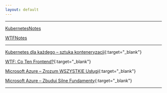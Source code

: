 ```yaml
---
layout: default
---
```



---

[KubernetesNotes](https://bpelikan.github.io/KubernetesNotes/)

<!-- [AzureLearningNotes](https://bpelikan.github.io/AzureLearningNotes/) -->

[WTFNotes](https://bpelikan.github.io/WTFNotes/)

---

[Kubernetes dla każdego – sztuka konteneryzacji](https://szkolachmury.pl/kursy/kontenery-k8s/){:target="_blank"}

[WTF: Co Ten Frontend?](https://edu.devstyle.pl/product/frontend/){:target="_blank"}

[Microsoft Azure – Zrozum WSZYSTKIE Usługi](https://szkolachmury.pl/product/microsoft-azure-zrozum-wszystkie-uslugi/){:target="_blank"}

[Microsoft Azure – Zbuduj Silne Fundamenty](https://szkolachmury.pl/product/microsoft-azure-zbuduj-silne-fundamenty/){:target="_blank"}

---

